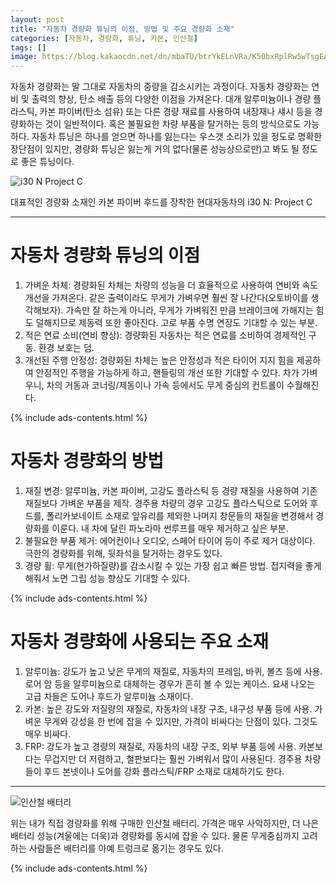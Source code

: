 ```yaml
---
layout: post
title: "자동차 경량화 튜닝의 이점, 방법 및 주요 경량화 소재"
categories: [자동차, 경량화, 튜닝, 카본, 인산철]
tags: []
image: https://blog.kakaocdn.net/dn/mbaTU/btrYkELnVRa/K50bxRplRw5wTsgEAzaow0/img.jpg
---
```


자동차 경량화는 말 그대로 자동차의 중량을 감소시키는 과정이다. 자동차 경량화는 연비 및 출력의 향상, 탄소 배출 등의 다양한 이점을 가져온다. 대개 알루미늄이나 경량 플라스틱, 카본 파이버(탄소 섬유) 또는 다른 경량 재료를 사용하여 내장재나 섀시 등을 경량화하는 것이 일반적이다. 혹은 불필요한 차량 부품을 탈거하는 등의 방식으로도 가능하다. 자동차 튜닝은 하나를 얻으면 하나를 잃는다는 우스갯 소리가 있을 정도로 명확한 장단점이 있지만, 경량화 튜닝은 잃는게 거의 없다(물론 성능상으로만)고 봐도 될 정도로 좋은 튜닝이다.

![i30 N Project C](https://blog.kakaocdn.net/dn/mbaTU/btrYkELnVRa/K50bxRplRw5wTsgEAzaow0/img.jpg)

대표적인 경량화 소재인 카본 파이버 후드를 장착한 현대자동차의 i30 N: Project C

---

# 자동차 경량화 튜닝의 이점
1. 가벼운 차체: 경량화된 차체는 차량의 성능을 더 효율적으로 사용하여 연비와 속도 개선을 가져온다. 같은 출력이라도 무게가 가벼우면 훨씬 잘 나간다(오토바이를 생각해보자). 가속만 잘 하는게 아니라, 무게가 가벼워진 만큼 브레이크에 가해지는 힘도 덜해지므로 제동력 또한 좋아진다. 고로 부품 수명 연장도 기대할 수 있는 부분. 
2. 적은 연료 소비(연비 향상): 경량화된 자동차는 적은 연료를 소비하여 경제적인 구동. 환경 보호는 덤. 
3. 개선된 주행 안정성: 경량화된 차체는 높은 안정성과 적은 타이어 지지 힘을 제공하여 안정적인 주행을 가능하게 하고, 핸들링의 개선 또한 기대할 수 있다. 차가 가벼우니, 차의 거동과 코너링/제동이나 가속 등에서도 무게 중심의 컨트롤이 수월해진다.

{% include ads-contents.html %}

# 자동차 경량화의 방법
1. 재질 변경: 알루미늄, 카본 파이버, 고강도 플라스틱 등 경량 재질을 사용하여 기존 재질보다 가벼운 부품을 제작. 경주용 차량의 경우 고강도 플라스틱으로 도어와 후드를, 폴리카보네이트 소재로 앞유리를 제외한 나머지 창문들의 재질을 변경해서 경량화를 이룬다. 내 차에 달린 파노라마 썬루프를 매우 제거하고 싶은 부분.
2. 불필요한 부품 제거: 에어컨이나 오디오, 스페어 타이어 등이 주로 제거 대상이다. 극한의 경량화를 위해, 뒷좌석을 탈거하는 경우도 있다. 
3. 경량 휠: 무게(현가하질량)를 감소시킬 수 있는 가장 쉽고 빠른 방법. 접지력을 좋게 해줘서 노면 그립 성능 향상도 기대할 수 있다. 

{% include ads-contents.html %}

# 자동차 경량화에 사용되는 주요 소재
1. 알루미늄: 강도가 높고 낮은 무게의 재질로, 자동차의 프레임, 바퀴, 볼즈 등에 사용. 로어 암 등을 알루미늄으로 대체하는 경우가 흔히 볼 수 있는 케이스. 요새 나오는 고급 차들은 도어나 후드가 알루미늄 소재이다. 
2. 카본: 높은 강도와 저질량의 재질로, 자동차의 내장 구조, 내구성 부품 등에 사용. 가벼운 무게와 강성을 한 번에 잡을 수 있지만, 가격이 비싸다는 단점이 있다. 그것도 매우 비싸다. 
3. FRP: 강도가 높고 경량의 재질로, 자동차의 내장 구조, 외부 부품 등에 사용. 카본보다는 무겁지만 더 저렴하고, 철판보다는 훨씬 가벼워서 많이 사용된다. 경주용 차량들이 후드 본넷이나 도어를 강화 플라스틱/FRP 소재로 대체하기도 한다. 

---

![인산철 배터리](https://blog.kakaocdn.net/dn/mbaTU/btrYkELnVRa/K50bxRplRw5wTsgEAzaow0/img.jpg)

위는 내가 직접 경량화를 위해 구매한 인산철 배터리. 가격은 매우 사악하지만, 더 나은 배터리 성능(겨울에는 더욱)과 경량화를 동시에 잡을 수 있다. 물론 무게중심까지 고려하는 사람들은 배터리를 아예 트렁크로 옮기는 경우도 있다. 

{% include ads-contents.html %}
